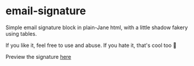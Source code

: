 # email-signature

Simple email signature block in plain-Jane html, with a little shadow fakery using tables.

If you like it, feel free to use and abuse. If you hate it, that's cool too 🙂

Preview the signature [here](https://bigupjeff.github.io/email-signature/email-signature.html)
